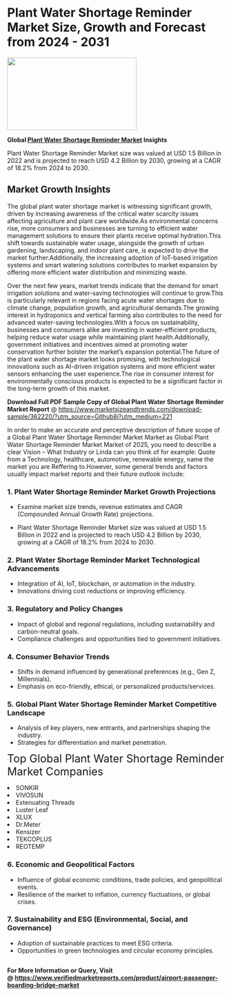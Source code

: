 <H1>Plant Water Shortage Reminder Market Size, Growth and Forecast from 2024 - 2031</H1><img class="aligncenter size-medium wp-image-584254" src="https://thirdeyenews.in/wp-content/uploads/2024/09/Global-Market-Research-300x168.jpeg" alt="" width="300" height="168" /><p><strong>Global&nbsp;<a href="https://www.marketsizeandtrends.com/download-sample/362220/?utm_source=Github8j?utm_medium=221">Plant Water Shortage Reminder Market</a> Insights</strong></p><p>Plant Water Shortage Reminder Market size was valued at USD 1.5 Billion in 2022 and is projected to reach USD 4.2 Billion by 2030, growing at a CAGR of 18.2% from 2024 to 2030.</p><p><h2>Market Growth Insights</h2> <p>The global plant water shortage market is witnessing significant growth, driven by increasing awareness of the critical water scarcity issues affecting agriculture and plant care worldwide.As environmental concerns rise, more consumers and businesses are turning to efficient water management solutions to ensure their plants receive optimal hydration.This shift towards sustainable water usage, alongside the growth of urban gardening, landscaping, and indoor plant care, is expected to drive the market further.Additionally, the increasing adoption of IoT-based irrigation systems and smart watering solutions contributes to market expansion by offering more efficient water distribution and minimizing waste.</p> <p>Over the next few years, market trends indicate that the demand for smart irrigation solutions and water-saving technologies will continue to grow.This is particularly relevant in regions facing acute water shortages due to climate change, population growth, and agricultural demands.The growing interest in hydroponics and vertical farming also contributes to the need for advanced water-saving technologies.With a focus on sustainability, businesses and consumers alike are investing in water-efficient products, helping reduce water usage while maintaining plant health.Additionally, government initiatives and incentives aimed at promoting water conservation further bolster the market’s expansion potential.The future of the plant water shortage market looks promising, with technological innovations such as AI-driven irrigation systems and more efficient water sensors enhancing the user experience.The rise in consumer interest for environmentally conscious products is expected to be a significant factor in the long-term growth of this market.</p> <p><span class=""><strong>Download Full PDF Sample Copy of Global Plant Water Shortage Reminder Market Report</strong> @ <a href="https://www.marketsizeandtrends.com/download-sample/362220/?utm_source=Github8j?utm_medium=221" target="_blank">https://www.marketsizeandtrends.com/download-sample/362220/?utm_source=Github8j?utm_medium=221</a></span></p><p>In order to make an accurate and perceptive description of future scope of a Global&nbsp;Plant Water Shortage Reminder Market Market as Global&nbsp;Plant Water Shortage Reminder Market Market of 2025, you need to describe a clear Vision &ndash; What Industry or Linda can you think of for example: Quote from a Technology, healthcare, automotive, renewable energy, name the market you are Reffering to.However, some general trends and factors usually impact market reports and their future outlook include:</p><h3>1.&nbsp;<strong>Plant Water Shortage Reminder Market Growth Projections</strong></h3><ul><li>Examine market size trends, revenue estimates and CAGR (Compounded Annual Growth Rate) projections.</li><li><p>Plant Water Shortage Reminder Market size was valued at USD 1.5 Billion in 2022 and is projected to reach USD 4.2 Billion by 2030, growing at a CAGR of 18.2% from 2024 to 2030.</p></li></ul><h3>2.&nbsp;<strong>Plant Water Shortage Reminder Market Technological Advancements</strong></h3><ul><li>Integration of AI, IoT, blockchain, or automation in the industry.</li><li>Innovations driving cost reductions or improving efficiency.</li></ul><h3>3.&nbsp;<strong>Regulatory and Policy Changes</strong></h3><ul><li>Impact of global and regional regulations, including sustainability and carbon-neutral goals.</li><li>Compliance challenges and opportunities tied to government initiatives.</li></ul><h3>4.&nbsp;<strong>Consumer Behavior Trends</strong></h3><ul><li>Shifts in demand influenced by generational preferences (e.g., Gen Z, Millennials).</li><li>Emphasis on eco-friendly, ethical, or personalized products/services.</li></ul><h3>5.&nbsp;<strong>Global Plant Water Shortage Reminder Market Competitive Landscape</strong></h3><ul><li>Analysis of key players, new entrants, and partnerships shaping the industry.</li><li>Strategies for differentiation and market penetration.</li></ul><p data-pm-slice="1 1 []"><span style="color: inherit; font-family: inherit; font-size: 25px;">Top Global Plant Water Shortage Reminder Market Companies</span></p><div class="" data-test-id=""><p><li>SONKIR</li><li> VIVOSUN</li><li> Extenuating Threads</li><li> Luster Leaf</li><li> XLUX</li><li> Dr.Meter</li><li> Kensizer</li><li> TEKCOPLUS</li><li> REOTEMP</li></p></div><h3>6.&nbsp;<strong>Economic and Geopolitical Factors</strong></h3><ul><li>Influence of global economic conditions, trade policies, and geopolitical events.</li><li>Resilience of the market to inflation, currency fluctuations, or global crises.</li></ul><h3>7.&nbsp;<strong>Sustainability and ESG (Environmental, Social, and Governance)</strong></h3><ul><li>Adoption of sustainable practices to meet ESG criteria.</li><li>Opportunities in green technologies and circular economy principles.</li></ul><h2><strong style="font-size: 14px;">For More Information or Query, Visit @&nbsp;</strong><a style="background-color: #ffffff; font-size: 14px;" href="https://www.marketsizeandtrends.com/report/plant-water-shortage-reminder-market/" target="_blank">https://www.verifiedmarketreports.com/product/airport-passenger-boarding-bridge-market</a></h2>